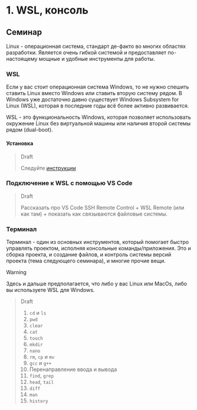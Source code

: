 # 1. WSL, консоль

## Семинар

Linux - операционная система, стандарт де-факто во многих областях разработки. Является очень гибкой системой и предоставляет по-настоящему мощные и удобные инструменты для работы.

### WSL

Если у вас стоит операционная система Windows, то не нужно спешить ставить Linux вместо Windows или ставить вторую систему рядом. В Windows уже достаточно давно существует Windows Subsystem for Linux (WSL), которая в последние годы всё более активно развивается.

WSL - это функциональность Windows, которая позволяет использовать окружение Linux без виртуальной машины или наличия второй системы рядом (dual-boot).

#### Установка

> Draft
>
> Следуйте [инструкции](https://learn.microsoft.com/en-us/windows/wsl/install)

### Подключение к WSL с помощью VS Code

> Draft
>
> Рассказать про VS Code SSH Remote Control + WSL Remote (или как там) + показать как связываются файловые системы.

### Терминал

Терминал - один из основных инструментов, который помогает быстро управлять проектом, исполняя консольные команды/приложения. Это и сборка проекта, и создание файлов, и контроль системы версий проекта (тема следующего семинара), и многие прочие вещи.

> [!WARNING]
> Здесь и дальше предполагается, что либо у вас Linux или MacOs, либо вы используете WSL для Windows.

> Draft
>
> 1. `cd` и `ls`
> 2. `pwd`
> 3. `clear`
> 4. `cat`
> 5. `touch`
> 6. `mkdir`
> 7. `nano`
> 8. `rm`, `cp` и `mv`
> 9. `gcc` и `g++`
> 10. Перенаправление ввода и вывода
> 11. `find`, `grep`
> 12. `head`, `tail`
> 13. `diff`
> 14. `man`
> 15. `history`
